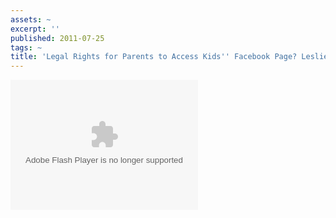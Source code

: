 ```yaml
---
assets: ~
excerpt: ''
published: 2011-07-25
tags: ~
title: 'Legal Rights for Parents to Access Kids'' Facebook Page? Leslie on The Circle '
---
```

<object classid="clsid:D27CDB6E-AE6D-11cf-96B8-444553540000" id="player-element" width="300" height="208" codebase="http://fpdownload.macromedia.com/get/flashplayer/current/swflash.cab"><param name="movie" value="http://apps.v2.movideo.com/player/flash/movideo_player.swf" /><param name="quality" value="high" /><param name="bgcolor" value="#000000" /><param name="allowScriptAccess" value="always" /><param name="allowFullScreen" value="true" /><param name="wmode" value="window" /><param name="flashVars" value="apiKey=movideoNetwork10&alias=catch-up-tv-external-embed&playerId=movideoNetwork10_catch-up-tv-external-embed_1311652259622&mediaId=120108"/><embed src="http://apps.v2.movideo.com/player/flash/movideo_player.swf" quality="high" bgcolor="#000000" width="300" height="208" name="player-element" align="middle" play="true" loop="false" quality="high" allowScriptAccess="always" allowFullScreen="true" type="application/x-shockwave-flash" wmode="window" pluginspage="http://www.adobe.com/go/getflashplayer" flashVars="apiKey=movideoNetwork10&alias=catch-up-tv-external-embed&playerId=movideoNetwork10_catch-up-tv-external-embed_1311652259622&mediaId=120108"></embed></object>